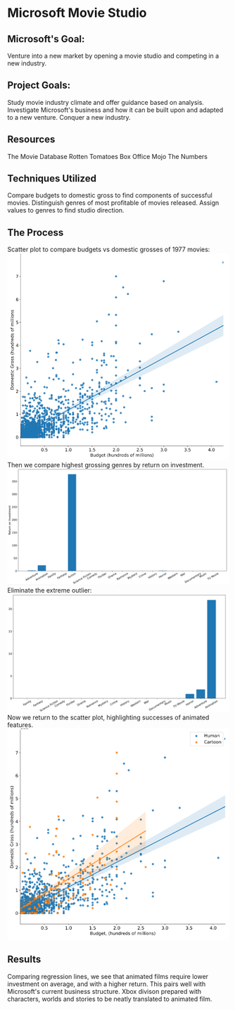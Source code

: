 # Microsoft Movie Studio
 
## Microsoft's Goal:

Venture into a new market by opening a movie studio and competing in a new industry.

## Project Goals:

Study movie industry climate and offer guidance based on analysis.
Investigate Microsoft's business and how it can be built upon and adapted to a new venture.
Conquer a new industry.

## Resources

The Movie Database
Rotten Tomatoes
Box Office Mojo
The Numbers

## Techniques Utilized

Compare budgets to domestic gross to find components of successful movies.
Distinguish genres of most profitable of movies released.
Assign values to genres to find studio direction.

## The Process

Scatter plot to compare budgets vs domestic grosses of 1977 movies:
![alt text](https://github.com/tcmcaleer/Microsoft_Movie_Studio/blob/main/Images/GrossvsBudget.png)
Then we compare highest grossing genres by return on investment.
![alt text](https://github.com/tcmcaleer/Microsoft_Movie_Studio/blob/main/Images/Action%20Bar%20Chart.png)
Eliminate the extreme outlier:
![alt text](https://github.com/tcmcaleer/Microsoft_Movie_Studio/blob/main/Images/Animation%20Bar%20Chart.png)
Now we return to the scatter plot, highlighting successes of animated features.
![alt text](https://github.com/tcmcaleer/Microsoft_Movie_Studio/blob/main/Images/GrossBudgetAnimation.png)

## Results

Comparing regression lines, we see that animated films require lower investment on average, and with a higher return.
This pairs well with Microsoft's current business structure.
Xbox divison prepared with characters, worlds and stories to be neatly translated to animated film.